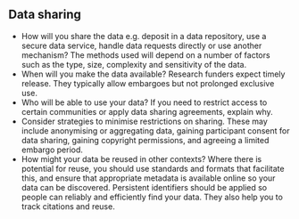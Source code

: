 ## Data sharing

* How will you share the data e.g. deposit in a data repository, use a secure data service, handle data requests directly or use another mechanism? The methods used will depend on a number of factors such as the type, size, complexity and sensitivity of the data.
* When will you make the data available? Research funders expect timely release. They typically allow embargoes but not prolonged exclusive use.
* Who will be able to use your data? If you need to restrict access to certain communities or apply data sharing agreements, explain why.
* Consider strategies to minimise restrictions on sharing. These may include anonymising or aggregating data, gaining participant consent for data sharing, gaining copyright permissions, and agreeing a limited embargo period.
* How might your data be reused in other contexts? Where there is potential for reuse, you should use standards and formats that facilitate this, and ensure that appropriate metadata is available online so your data can be discovered. Persistent identifiers should be applied so people can reliably and efficiently find your data. They also help you to track citations and reuse.
